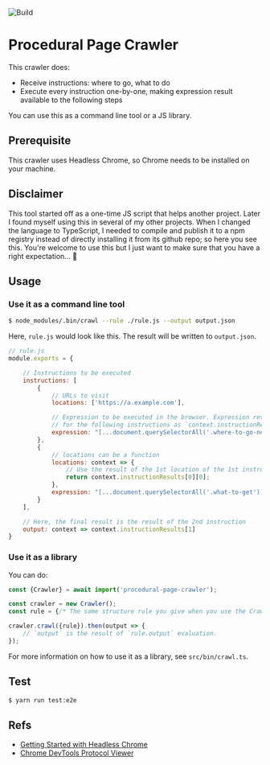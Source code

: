 ![Build](https://github.com/ryu1kn/procedural-page-crawler/workflows/Build/badge.svg?branch=master)

# Procedural Page Crawler

This crawler does:

* Receive instructions: where to go, what to do
* Execute every instruction one-by-one, making expression result available to the following steps

You can use this as a command line tool or a JS library.

## Prerequisite

This crawler uses Headless Chrome, so Chrome needs to be installed on your machine.

## Disclaimer

This tool started off as a one-time JS script that helps another project. Later I found myself using
this in several of my other projects. When I changed the language to TypeScript, I needed to compile and
publish it to a npm registry instead of directly installing it from its github repo; so here you see this.
You're welcome to use this but I just want to make sure that you have a right expectation... 🙂

## Usage

### Use it as a command line tool

```sh
$ node_modules/.bin/crawl --rule ./rule.js --output output.json
```

Here, `rule.js` would look like this. The result will be written to `output.json`.

```js
// rule.js
module.exports = {

    // Instructions to be executed
    instructions: [
        {
            // URLs to visit
            locations: ['https://a.example.com'],

            // Expression to be executed in the browser. Expression result will become available
            // for the following instructions as `context.instructionResults[INSTRUCTION_INDEX]`
            expression: "[...document.querySelectorAll('.where-to-go-next')].map(el => el.innerText)"
        },
        {
            // locations can be a function
            locations: context => {
                // Use the result of the 1st location of the 1st instruction
                return context.instructionResults[0][0];
            },
            expression: "[...document.querySelectorAll('.what-to-get')].map(el => el.innerText)"
        }
    ],

    // Here, the final result is the result of the 2nd instruction
    output: context => context.instructionResults[1]
}
```

### Use it as a library

You can do:

```js
const {Crawler} = await import('procedural-page-crawler');

const crawler = new Crawler();
const rule = {/* The same structure rule you give when you use the Crawler as a command line tool */};

crawler.crawl({rule}).then(output => {
    // `output` is the result of `rule.output` evaluation.
});
```

For more information on how to use it as a library, see `src/bin/crawl.ts`.

## Test

```sh
$ yarn run test:e2e
```

## Refs

* [Getting Started with Headless Chrome](https://developers.google.com/web/updates/2017/04/headless-chrome)
* [Chrome DevTools Protocol Viewer](https://chromedevtools.github.io/devtools-protocol/tot/)
